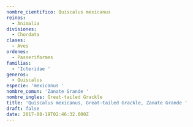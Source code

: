 ```yaml
---
nombre_cientifico: Quiscalus mexicanus
reinos:
  - Animalia
divisiones:
  - Chordata
clases:
  - Aves
ordenes:
  - Passeriformes
familias:
  - 'Icteridae '
generos:
  - Quiscalus
especie: 'mexicanus '
nombre_comun: 'Zanate Grande '
nombre_ingles: Great-tailed Grackle
title: 'Quiscalus mexicanus, Great-tailed Grackle, Zanate Grande '
draft: false
date: 2017-08-19T02:46:32.000Z
---
```


